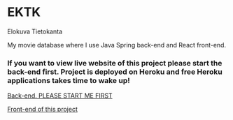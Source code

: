 # EKTK
Elokuva Tietokanta


My movie database where I use Java Spring back-end and React front-end. 


### If you want to view live website of this project please start the back-end first. Project is deployed on Heroku and free Heroku applications takes time to wake up!

[Back-end. PLEASE START ME FIRST](https://ektk.herokuapp.com/api)

[Front-end of this project](https://ektkfrontti.herokuapp.com/)
